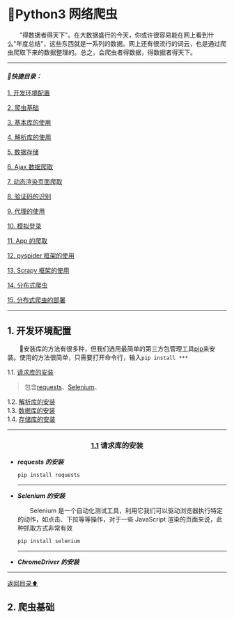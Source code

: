 # 💬Python3 网络爬虫 
&emsp;&emsp;"得数据者得天下"。在大数据盛行的今天，你或许很容易能在网上看到什么"年度总结"，这些东西就是一系列的数据。网上还有很流行的词云，也是通过爬虫爬取下来的数据整理的。总之，会爬虫者得数据，得数据者得天下。

---

#### *📑快捷目录：*
[1. 开发环境配置](#1)

[2. 爬虫基础](#2)

[3. 基本库的使用](#3)

[4. 解析库的使用](#4)

[5. 数据存储](#5)

[6. Ajax 数据爬取](#6)

[7. 动态渲染页面爬取](#7)

[8. 验证码的识别](#8)

[9. 代理的使用](#9)

[10. 模拟登录](#10)

[11. App 的爬取](#11)

[12. pyspider 框架的使用](#12)

[13. Scrapy 框架的使用](#13)

[14. 分布式爬虫](#14)

[15. 分布式爬虫的部署](#15)

---

<a name="1"></a>
## 1. 开发环境配置
&emsp;&emsp;🐍安装库的方法有很多种，但我们选用最简单的第三方包管理工具[pip](#no-jump)来安装。使用的方法很简单，只需要打开命令行，输入`pip install ***`

1.1. [请求库的安装](#1.1)<br>
> 包含[requests](#1.1.1)、[Selenium](#1.1.2)、

1.2. [解析库的安装](#1.2)<br>
1.3. [数据库的安装](#1.3)<br>
1.4. [存储库的安装](#1.4)

---

<a name="1.1"></a>
<div align="center">
  <h3><a href="#1.1">1.1</a> 请求库的安装</h3>
</div>
  
  - ***requests 的安装*** <a name="1.1.1"></a>
    ```python
    pip install requests
    ```
    
    ---
    
  - ***Selenium 的安装*** <a name="1.1.2"></a>
  
    &emsp;&emsp;Selenium 是一个自动化测试工具，利用它我们可以驱动浏览器执行特定的动作，如点击、下拉等等操作，对于一些 JavaScript 渲染的页面来说，此种抓取方式非常有效
    ```python
    pip install selenium
    ```
    
    ---
    
  - ***ChromeDriver 的安装*** 
    

---

[返回目录⬆](#快捷目录)

<a name="2"></a>
## 2. 爬虫基础
